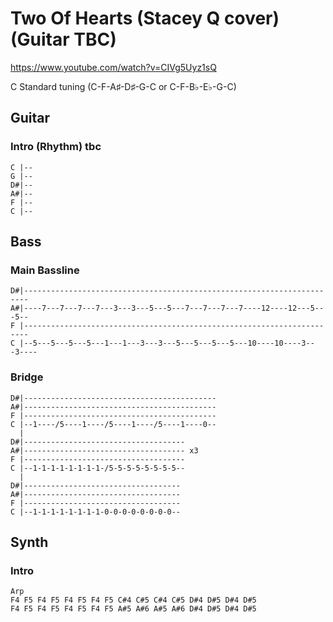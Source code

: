 
# Two Of Hearts (Stacey Q cover) (Guitar TBC)

<https://www.youtube.com/watch?v=CIVg5Uyz1sQ>

C Standard tuning (C-F-A♯-D♯-G-C or C-F-B♭-E♭-G-C)

## Guitar
  
### Intro (Rhythm) tbc

    C |--
    G |--
    D#|--
    A#|--
    F |--
    C |--

## Bass

### Main Bassline

    D#|-----------------------------------------------------------------------
    A#|----7---7---7---7---3---3---5---5---7---7---7---7----12----12---5---5--
    F |-----------------------------------------------------------------------
    C |--5---5---5---5---1---1---3---3---5---5---5---5---10----10----3---3----

### Bridge

    D#|-------------------------------------------
    A#|-------------------------------------------
    F |-------------------------------------------
    C |--1----/5----1----/5----1----/5----1----0--
      |
    D#|------------------------------------
    A#|------------------------------------ x3
    F |------------------------------------
    C |--1-1-1-1-1-1-1-1-/5-5-5-5-5-5-5-5--
      |
    D#|-----------------------------------
    A#|-----------------------------------
    F |-----------------------------------
    C |--1-1-1-1-1-1-1-1-0-0-0-0-0-0-0-0--

## Synth

### Intro

    Arp
    F4 F5 F4 F5 F4 F5 F4 F5 C#4 C#5 C#4 C#5 D#4 D#5 D#4 D#5
    F4 F5 F4 F5 F4 F5 F4 F5 A#5 A#6 A#5 A#6 D#4 D#5 D#4 D#5
